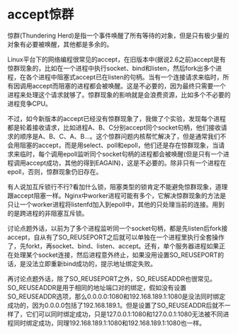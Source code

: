 # accept惊群

惊群(Thundering Herd)是指一个事件唤醒了所有等待的对象，但是只有极少量的对象有必要被唤醒，其他都是多余的。

Linux平台下的网络编程很常见的accept，在旧版本中(据说2.6之前)accept是有惊群现象的，比如在一个进程中执行socket、bind和listen，然后fork出多个进程，在各个进程中阻塞式accept已在listen的句柄。当有一个连接请求来临时，所有因调用accept而阻塞的进程都会被唤醒。这是不必要的，因为最终只需要一个进程来处理这个请求就够了。惊群现象的影响就是会浪费资源，比如多个不必要的进程竞争CPU。

不过，如今新版本的accept已经没有惊群现象了，我做了个实验，发现每个进程都是轮着接收请求，比如进程A、B、C分别accept同个socket句柄，他们接收请求的顺序是A、B、C、A、B...。这个惊群问题内核帮忙解决了，但是通常我们不会用阻塞的accept，而是用select、poll和epoll，他们还是存在惊群现象，当请求来临时，每个调用epoll监听同个socket句柄的进程都会被唤醒(但是只有一个进程调用accept成功，其他的得到EAGAIN)，这是不必要的。除非只有一个进程在epoll，否则，惊群现象仍旧存在。

有人说加互斥锁行不行?看加什么锁，阻塞类型的锁肯定不能避免惊群现象，道理跟accept阻塞一样。Nginx中worker进程可能有多个，它解决惊群现象的方法是只让一个worker进程将listenfd加入到epoll中，其他的只处理当前的连接。用到的是跨进程的非阻塞互斥锁。


讨论点题外话，以前为了多个进程监听同一个socket句柄，都是先listen后fork接accept，自从有了SO_REUSEPORT之后就可以单独在一个进程里执行全套操作了，先forkt，再socket、bind、listen、accept。还有，单个服务器进程如果正在处理某个socket连接，然后进程意外终止，如果没用设置SO_REUSEPORT的话，是没法立即重新bind成功的，提示地址绑定失败。

再讨论点题外话，除了SO_REUSEPORT之外，SO_REUSEADDR也很常见。SO_REUSEADDR是用于相同的地址端口对的绑定，假如没有设置SO_REUSEADDR选项，那么0.0.0.0:1080和192.168.189.1:1080是没法同时绑定成功的，因为0.0.0.0包括了192.168.189.1。但是设置了SO_REUSEADDR后就不一样了，它们可以同时绑定成功，只是127.0.0.1:1080和127.0.0.1:1080无法被不同进程同时绑定成功，同理192.168.189.1:1080和192.168.189.1:1080也一样。

